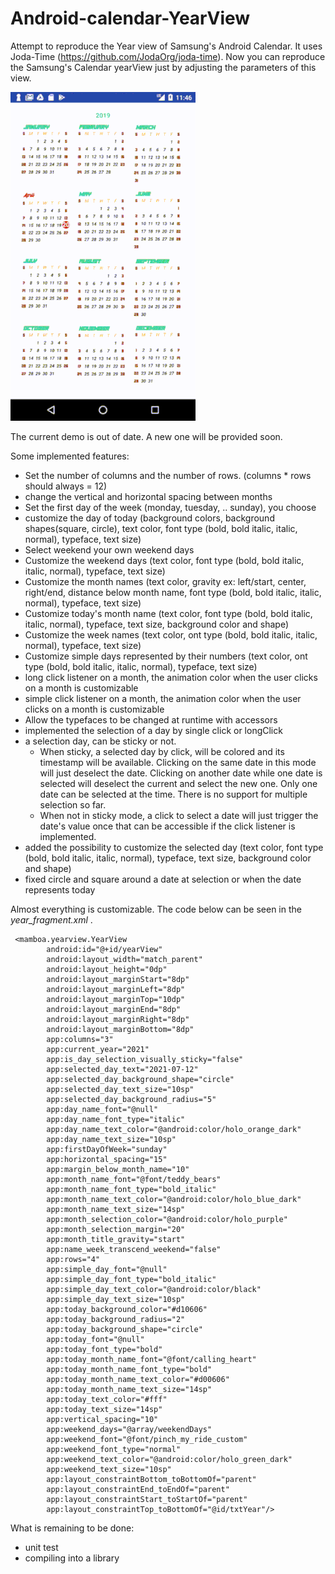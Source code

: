 # Android-calendar-YearView
Attempt to reproduce the Year view of Samsung's Android Calendar. It uses Joda-Time (https://github.com/JodaOrg/joda-time).
Now you can reproduce the Samsung's Calendar yearView just by adjusting the parameters of this view.

![Click here to view the demo](/demo_files/demo_year_view.gif)

The current demo is out of date. A new one will be provided soon.

Some implemented features:
- Set the number of columns and the number of rows. (columns * rows should always = 12)
- change the vertical and horizontal spacing between months
- Set the first day of the week (monday, tuesday, .. sunday), you choose
- customize the day of today (background colors, background shapes(square, circle),  text color, font type (bold, bold italic, italic, normal), typeface, text size)
- Select weekend your own weekend days
- Customize the weekend days (text color, font type (bold, bold italic, italic, normal), typeface, text size)
- Customize the month names (text color, gravity ex: left/start, center, right/end, distance below month name, font type (bold, bold italic, italic, normal), typeface, text size)
- Customize today's month name (text color, font type (bold, bold italic, italic, normal), typeface, text size, background color and shape)
- Customize the week names (text color, ont type (bold, bold italic, italic, normal), typeface, text size)
- Customize simple days represented by their numbers (text color, ont type (bold, bold italic, italic, normal), typeface, text size)
- long click listener on a month, the animation color when the user clicks on a month is customizable 
- simple click listener on a month, the animation color when the user clicks on a month is customizable
- Allow the typefaces to be changed at runtime with accessors
- implemented the selection of a day by single click or longClick
- a selection day, can be sticky or not.
  * When sticky, a selected day by click, will be colored and its timestamp will be available. Clicking on the same date in this mode will just deselect the date. Clicking on another date while one date is selected will deselect the current and select the new one. Only one date can be selected at the time. There is no support for multiple selection so far.
  * When not in sticky mode, a click to select a date will just trigger the date's value once that can be accessible if the click listener is implemented.
- added the possibility to customize the selected day (text color, font type (bold, bold italic, italic, normal), typeface, text size, background color and shape)
- fixed circle and square around a date at selection or when the date represents today

Almost everything is customizable. The code below can be seen in the *year_fragment.xml* .

```
 <mamboa.yearview.YearView
        android:id="@+id/yearView"
        android:layout_width="match_parent"
        android:layout_height="0dp"
        android:layout_marginStart="8dp"
        android:layout_marginLeft="8dp"
        android:layout_marginTop="10dp"
        android:layout_marginEnd="8dp"
        android:layout_marginRight="8dp"
        android:layout_marginBottom="8dp"
        app:columns="3"
        app:current_year="2021"
        app:is_day_selection_visually_sticky="false"
        app:selected_day_text="2021-07-12"
        app:selected_day_background_shape="circle"
        app:selected_day_text_size="10sp"
        app:selected_day_background_radius="5"
        app:day_name_font="@null"
        app:day_name_font_type="italic"
        app:day_name_text_color="@android:color/holo_orange_dark"
        app:day_name_text_size="10sp"
        app:firstDayOfWeek="sunday"
        app:horizontal_spacing="15"
        app:margin_below_month_name="10"
        app:month_name_font="@font/teddy_bears"
        app:month_name_font_type="bold_italic"
        app:month_name_text_color="@android:color/holo_blue_dark"
        app:month_name_text_size="14sp"
        app:month_selection_color="@android:color/holo_purple"
        app:month_selection_margin="20"
        app:month_title_gravity="start"
        app:name_week_transcend_weekend="false"
        app:rows="4"
        app:simple_day_font="@null"
        app:simple_day_font_type="bold_italic"
        app:simple_day_text_color="@android:color/black"
        app:simple_day_text_size="10sp"
        app:today_background_color="#d10606"
        app:today_background_radius="2"
        app:today_background_shape="circle"
        app:today_font="@null"
        app:today_font_type="bold"
        app:today_month_name_font="@font/calling_heart"
        app:today_month_name_font_type="bold"
        app:today_month_name_text_color="#d00606"
        app:today_month_name_text_size="14sp"
        app:today_text_color="#fff"
        app:today_text_size="14sp"
        app:vertical_spacing="10"
        app:weekend_days="@array/weekendDays"
        app:weekend_font="@font/pinch_my_ride_custom"
        app:weekend_font_type="normal"
        app:weekend_text_color="@android:color/holo_green_dark"
        app:weekend_text_size="10sp"
        app:layout_constraintBottom_toBottomOf="parent"
        app:layout_constraintEnd_toEndOf="parent"
        app:layout_constraintStart_toStartOf="parent"
        app:layout_constraintTop_toBottomOf="@id/txtYear"/>
```

What is remaining to be done:
- unit test
- compiling into a library
